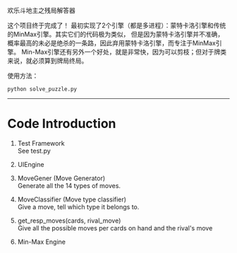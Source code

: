 欢乐斗地主之残局解答器

这个项目终于完成了！
最初实现了2个引擎（都是多进程）：蒙特卡洛引擎和传统的MinMax引擎。其实它们的代码极为类似，
但是因为蒙特卡洛引擎并不准确，概率最高的未必是绝杀的一条路，因此弃用蒙特卡洛引擎，而专注于MinMax引擎。
Min-Max引擎还有另外一个好处，就是非常快，因为可以剪枝；但对于牌类来说，就必须算到牌局终局。

使用方法：

    python solve_puzzle.py

--------------------------------------------------------------------------
# Code Introduction

1. Test Framework  
   See test.py

2. UIEngine

3. MoveGener (Move Generator)  
   Generate all the 14 types of moves.
   
4. MoveClassifier (Move type classifier)  
   Give a move, tell which type it belongs to.

5. get_resp_moves(cards, rival_move)  
   Give all the possible moves per cards on hand and the rival's move

6. Min-Max Engine
